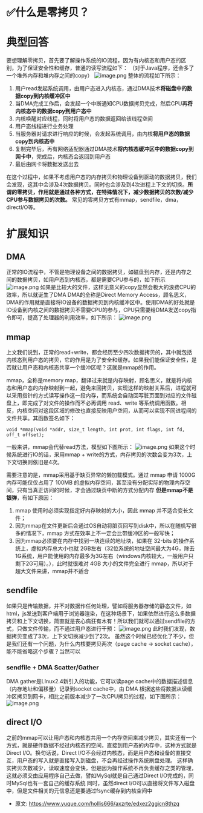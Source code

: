 # ✅什么是零拷贝？
<!--page header-->

<a name="xWfL9"></a>
# 典型回答
要想理解零拷贝，首先要了解操作系统的IO流程，因为有内核态和用户态的区别，为了保证安全性和缓存，普通的读写流程如下：
（对于Java程序，还会多了一个堆外内存和堆内存之间的copy）
![image.png](./img/h8swzZEHbHN1pV6Z/1675513451422-d76e4b33-486e-4d86-9720-330f205e6338-401155.png)
整体的流程如下所示：

1. 用户read发起系统调用，由用户态进入内核态，通过DMA技术**将磁盘中的数据copy到内核缓冲区中**
2. 当DMA完成工作后，会发起一个中断通知CPU数据拷贝完成，然后CPU再**将内核态中的数据copy到用户态中**
3. 内核唤醒对应线程，同时将用户态的数据返回给该线程空间
4. 用户态线程进行业务处理
5. 当服务器对请求进行响应的时候，会发起系统调用，由内核**将用户态的数据copy到内核态中**
6. 复制完毕后，再有网络适配器通过DMA技术**将内核态缓冲区中的数据copy到网卡中**，完成后，内核态会返回到用户态
7. 最后由网卡将数据发送出去

在这个过程中，如果不考虑用户态的内存拷贝和物理设备到驱动的数据拷贝，我们会发现，这其中会涉及4次数据拷贝。同时也会涉及到4次进程上下文的切换。**所谓的零拷贝，作用就是通过各种方式，在特殊情况下，减少数据拷贝的次数/减少CPU参与数据拷贝的次数。**
常见的零拷贝方式有mmap，sendfile，dma，directI/O等。
<a name="VDHV9"></a>
# 扩展知识
<a name="hDfbk"></a>
## DMA
正常的IO流程中，不管是物理设备之间的数据拷贝，如磁盘到内存，还是内存之间的数据拷贝，如用户态到内核态，都是需要CPU参与的，如下所示
![image.png](./img/h8swzZEHbHN1pV6Z/1675514101817-0f1dc1ff-aa39-4057-8fb2-d53d10309646-533447.png)
如果是比较大的文件，这样无意义的copy显然会极大的浪费CPU的效率，所以就诞生了DMA
DMA的全称是Direct  Memory Access，顾名思义，DMA的作用就是直接将IO设备的数据拷贝到内核缓冲区中。使用DMA的好处就是IO设备到内核之间的数据拷贝不需要CPU的参与，CPU只需要给DMA发送copy指令即可，提高了处理器的利用效率，如下所示：
![image.png](./img/h8swzZEHbHN1pV6Z/1675514204952-48791660-5d6a-424c-99bb-ccf041423d7d-447704.png)
<a name="C3xyO"></a>
## mmap
上文我们说到，正常的read+write，都会经历至少四次数据拷贝的，其中就包括内核态到用户态的拷贝，它的作用是为了安全和缓存。如果我们能保证安全性，是否就让用户态和内核态共享一个缓冲区呢？这就是mmap的作用。

mmap，全称是memory map，翻译过来就是内存映射，顾名思义，就是将内核态和用户态的内存映射到一起，避免来回拷贝，实现这样的映射关系后，进程就可以采用指针的方式读写操作这一段内存，而系统会自动回写脏页面到对应的文件磁盘上，即完成了对文件的操作而不必再调用 read、write 等系统调用函数。相反，内核空间对这段区域的修改也直接反映用户空间，从而可以实现不同进程间的文件共享。其函数签名如下：
```basic
void *mmap(void *addr, size_t length, int prot, int flags, int fd, off_t offset);
```
一般来讲，mmap会代替read方法，模型如下图所示：
![image.png](./img/h8swzZEHbHN1pV6Z/1675516415369-306c6a6d-da79-48ce-a15e-7618c0882b2e-294383.png)
如果这个时候系统进行IO的话，采用mmap + write的方式，内存拷贝的次数会变为3次，上下文切换则依旧是4次。

需要注意的是，mmap采用基于缺页异常的懒加载模式。通过 mmap 申请 1000G 内存可能仅仅占用了 100MB 的虚拟内存空间，甚至没有分配实际的物理内存空间，只有当真正访问的时候，才会通过缺页中断的方式分配内存
**但是mmap不是银弹**，有如下原因：

1. mmap 使用时必须实现指定好内存映射的大小，因此 mmap 并不适合变长文件；
2. 因为mmap在文件更新后会通过OS自动将脏页回写到disk中，所以在随机写很多的情况下，mmap 方式在效率上不一定会比带缓冲区的一般写快；
3. 因为mmap必须要在内存中找到一块连续的地址块，如果在 32-bits 的操作系统上，虚拟内存总大小也就 2GB左右（32位系统的地址空间最大为4G，除去1G系统，用户能使用的内存最多为3G左右（windows内核较大，一般用户只剩下2G可用）。），此时就很难对 4GB 大小的文件完全进行 mmap，所以对于超大文件来讲，mmap并不适合
<a name="kgpE8"></a>
## sendfile
如果只是传输数据，并不对数据作任何处理，譬如将服务器存储的静态文件，如html，js发送到客户端用于浏览器渲染，在这种场景下，如果依然进行这么多数据拷贝和上下文切换，简直就是丧心病狂有木有！所以我们就可以通过sendfile的方式，只做文件传输，而不通过用户态进行干预：
![image.png](./img/h8swzZEHbHN1pV6Z/1675517973893-8ec1067b-0635-4803-8922-83251e13f301-352166.png)
此时我们发现，数据拷贝变成了3次，上下文切换减少到了2次。
虽然这个时候已经优化了不少，但是我们还有一个问题，为什么内核要拷贝两次（page cache -> socket cache），能不能省略这个步骤？当然可以
<a name="yHJXB"></a>
### sendfile + DMA Scatter/Gather
DMA gather是LInux2.4新引入的功能，它可以读page cache中的数据描述信息（内存地址和偏移量）记录到socket cache中，由 DMA 根据这些将数据从读缓冲区拷贝到网卡，相比之前版本减少了一次CPU拷贝的过程，如下图所示：
![image.png](./img/h8swzZEHbHN1pV6Z/1675518151888-2588819c-5e8f-4e90-a359-fb7461cbf036-291700.png)
<a name="hTZYL"></a>
## direct I/O
之前的mmap可以让用户态和内核态共用一个内存空间来减少拷贝，其实还有一个方式，就是硬件数据不经过内核态的空间，直接到用户态的内存中，这种方式就是Direct I/O。换句话说，Direct I/O不会经过内核态，而是用户态和设备的直接交互，用户态的写入就是直接写入到磁盘，不会再经过操作系统刷盘处理。
这样确实拷贝次数减少，读取速度会变快，但是因为操作系统不再负责缓存之类的管理，这就必须交由应用程序自己去做，譬如MySql就是自己通过Direct I/O完成的，同时MySql也有一套自己的缓存系统
同时，虽然direct I/O可以直接将文件写入磁盘中，但是文件相关的元信息还是要通过fsync缓存到内核空间中



<!--page footer-->
- 原文: <https://www.yuque.com/hollis666/axzrte/edxez2ggicn8thzq>